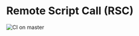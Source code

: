 # Remote Script Call (RSC)

![CI on master](https://github.com/quebin31/rsc/workflows/CI%20on%20master/badge.svg)


